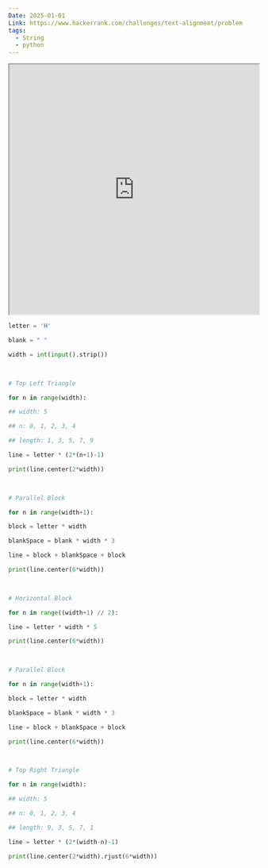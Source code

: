 ```yaml
---
Date: 2025-01-01
Link: https://www.hackerrank.com/challenges/text-alignment/problem
tags:
  - String
  - python
---
```

<iframe src="https://www.hackerrank.com/challenges/text-alignment/problem" style="width: 100%; max-width: 800px; height: auto; aspect-ratio: 1/1; @media (max-width: 600px) { aspect-ratio: 4/5; }"></iframe>

```python
letter = 'H'

blank = " "

width = int(input().strip())

  

# Top Left Triangle

for n in range(width):

## width: 5

## n: 0, 1, 2, 3, 4

## length: 1, 3, 5, 7, 9

line = letter * (2*(n+1)-1)

print(line.center(2*width))

  

# Parallel Block

for n in range(width+1):

block = letter * width

blankSpace = blank * width * 3

line = block + blankSpace + block

print(line.center(6*width))

  

# Horizontal Block

for n in range((width+1) // 2):

line = letter * width * 5

print(line.center(6*width))

  

# Parallel Block

for n in range(width+1):

block = letter * width

blankSpace = blank * width * 3

line = block + blankSpace + block

print(line.center(6*width))

  

# Top Right Triangle

for n in range(width):

## width: 5

## n: 0, 1, 2, 3, 4

## length: 9, 3, 5, 7, 1

line = letter * (2*(width-n)-1)

print(line.center(2*width).rjust(6*width))
```

